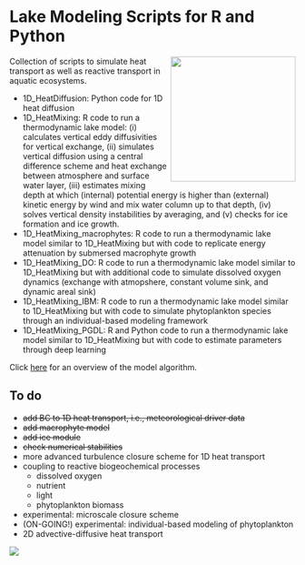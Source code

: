 # Lake Modeling Scripts for R and Python
<a href="url"><img src="Figs/mendota.gif" align="right" height="220" width="220" ></a>

Collection of scripts to simulate heat transport as well as reactive transport in aquatic ecosystems.
- 1D_HeatDiffusion: Python code for 1D heat diffusion
- 1D_HeatMixing: R code to run a thermodynamic lake model: (i) calculates vertical eddy diffusivities for vertical exchange, (ii) simulates vertical diffusion using a central difference scheme and heat exchange between atmosphere and surface water layer, (iii) estimates mixing depth at which (internal) potential energy is higher than (external) kinetic energy by wind and mix water column up to that depth, (iv) solves vertical density instabilities by averaging, and (v) checks for ice formation and ice growth.
- 1D_HeatMixing_macrophytes: R code to run a thermodynamic lake model similar to 1D_HeatMixing but with code to replicate energy attenuation by submersed macrophyte growth
- 1D_HeatMixing_DO: R code to run a thermodynamic lake model similar to 1D_HeatMixing but with additional code to simulate dissolved oxygen dynamics (exchange with atmopshere, constant volume sink, and dynamic areal sink)
- 1D_HeatMixing_IBM: R code to run a thermodynamic lake model similar to 1D_HeatMixing but with code to simulate phytoplankton species through an individual-based modeling framework
- 1D_HeatMixing_PGDL: R and Python code to run a thermodynamic lake model similar to 1D_HeatMixing but with code to estimate parameters through deep learning

Click [here](https://github.com/robertladwig/LakeModeling/blob/main/Manual/1D_IntegralEnergy.pdf) for an overview of the model algorithm. 

## To do 
- ~~add BC to 1D heat transport, i.e., meteorological driver data~~
- ~~add macrophyte model~~
- ~~add ice module~~
- ~~check numerical stabilities~~
- more advanced turbulence closure scheme for 1D heat transport
- coupling to reactive biogeochemical processes
  - dissolved oxygen
  - nutrient
  - light
  - phytoplankton biomass
- experimental: microscale closure scheme
- (ON-GOING!) experimental: individual-based modeling of phytoplankton
- 2D advective-diffusive heat transport

![](1D_HeatMixing/heatmap.png)<!-- -->
